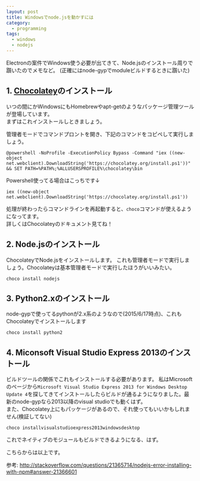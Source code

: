 ```yaml
---
layout: post
title: Windowsでnode.jsを動かすには
category:
  - programming
tags:
  - windows
  - nodejs
---
```



Electronの案件でWindows使う必要が出てきて、Node.jsのインストール周りで躓いたのでメモなど。
(正確にはnode-gypでmoduleビルドするときに躓いた)

## 1. [Chocolatey](https://chocolatey.org/)のインストール

いつの間にかWindowsにもHomebrewやapt-getのようなパッケージ管理ツールが登場しています。  
まずはこれインストールしときましょう。

管理者モードでコマンドプロントを開き、下記のコマンドをコピペして実行しましょう。

```
@powershell -NoProfile -ExecutionPolicy Bypass -Command "iex ((new-object net.webclient).DownloadString('https://chocolatey.org/install.ps1'))" && SET PATH=%PATH%;%ALLUSERSPROFILE%\chocolatey\bin
```

Powershell使ってる場合はこっちです↓

```
iex ((new-object net.webclient).DownloadString('https://chocolatey.org/install.ps1'))
```

処理が終わったらコマンドラインを再起動すると、`choco`コマンドが使えるようになってます。  
詳しくはChocolateyのドキュメント見てね！


## 2. Node.jsのインストール

ChocolateyでNode.jsをインストールします。
これも管理者モードで実行しましょう。Chocolateyは基本管理者モードで実行したほうがいいみたい。

```
choco install nodejs
```

## 3. Python2.xのインストール

node-gypで使ってるpythonが2.x系のようなので(2015/6/17時点)、これもChocolateyでインストールします

```
choco install python2
```

## 4. Miconsoft Visual Studio Express 2013のインストール 

ビルドツールの関係でこれもインストールする必要があります。
私はMicrosoftのページから`Microsoft Visual Studio Express 2013 for Windows Desktop Update 4`を探してきてインストールしたらビルドが通るようになりました。最新のnode-gypなら2013以降のvisual studioでも動くはず。  
また、Chocolatey上にもパッケージがあるので、それ使ってもいいかもしれません(検証してない)

```
choco installvisualstudioexpress2013windowsdesktop
```


これでネイティブのモジュールもビルドできるようになる、はず。  

こちらからは以上です。

参考: http://stackoverflow.com/questions/21365714/nodejs-error-installing-with-npm#answer-21366601
